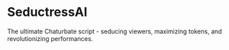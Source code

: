 # SeductressAI
The ultimate Chaturbate script - seducing viewers, maximizing tokens, and revolutionizing performances.
